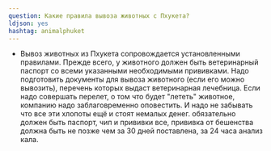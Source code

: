 ```yaml
---
question: Какие правила вывоза животных с Пхукета?
ldjson: yes
hashtag: animalphuket
---
```


* Вывоз животных из Пхукета сопровождается установленными правилами. Прежде всего, у животного должен быть ветеринарный паспорт со всеми указанными необходимыми прививками. Надо подготовить документы для вывоза животного (если его можно вывозить), перечень которых выдаст ветеринарная лечебница. Если надо совершать перелет, о том что будет "лететь" животное, компанию надо заблаговременно оповестить. И надо не забывать что все эти хлопоты ещё и стоят немалых денег.
  обязательно должен быть паспорт, чип и прививки все, прививка от бешенства должна быть не позже чем за 30 дней поставлена, за 24 часа анализ кала.      
